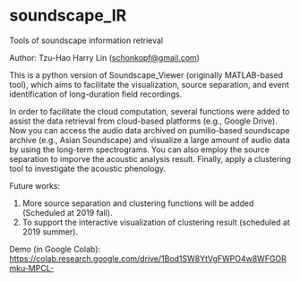 # soundscape_IR
Tools of soundscape information retrieval

Author: Tzu-Hao Harry Lin (schonkopf@gmail.com)

This is a python version of Soundscape_Viewer (originally MATLAB-based tool), 
which aims to facilitate the visualization, source separation, and event 
identification of long-duration field recordings.

In order to facilitate the cloud computation, several functions were added to 
assist the data retrieval from cloud-based platforms (e.g., Google Drive). 
Now you can access the audio data archived on pumilio-based soundscape archive 
(e.g., Asian Soundscape) and visualize a large amount of audio data by using 
the long-term spectrograms. You can also employ the source separation to 
imporve the acoustic analysis result. Finally, apply a clustering tool to 
investigate the acoustic phenology.

Future works:
1. More source separation and clustering functions will be added (Scheduled at 2019 fall).
2. To support the interactive visualization of clustering result (scheduled at 2019 summer).

Demo (in Google Colab):
https://colab.research.google.com/drive/1Bod1SW8YtVgFWPO4w8WFGORmku-MPCL-
